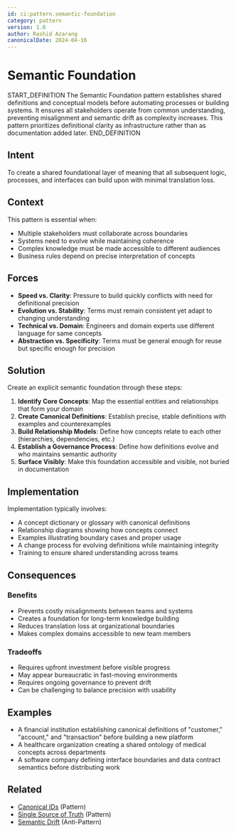```yaml
---
id: ci:pattern.semantic-foundation
category: pattern
version: 1.0
author: Rashid Azarang
canonicalDate: 2024-04-16
---
```


# Semantic Foundation

START_DEFINITION
The Semantic Foundation pattern establishes shared definitions and conceptual models before automating processes or building systems. It ensures all stakeholders operate from common understanding, preventing misalignment and semantic drift as complexity increases. This pattern prioritizes definitional clarity as infrastructure rather than as documentation added later.
END_DEFINITION

## Intent

To create a shared foundational layer of meaning that all subsequent logic, processes, and interfaces can build upon with minimal translation loss.

## Context

This pattern is essential when:
- Multiple stakeholders must collaborate across boundaries
- Systems need to evolve while maintaining coherence 
- Complex knowledge must be made accessible to different audiences
- Business rules depend on precise interpretation of concepts

## Forces

- **Speed vs. Clarity**: Pressure to build quickly conflicts with need for definitional precision
- **Evolution vs. Stability**: Terms must remain consistent yet adapt to changing understanding
- **Technical vs. Domain**: Engineers and domain experts use different language for same concepts
- **Abstraction vs. Specificity**: Terms must be general enough for reuse but specific enough for precision

## Solution

Create an explicit semantic foundation through these steps:

1. **Identify Core Concepts**: Map the essential entities and relationships that form your domain
2. **Create Canonical Definitions**: Establish precise, stable definitions with examples and counterexamples
3. **Build Relationship Models**: Define how concepts relate to each other (hierarchies, dependencies, etc.)
4. **Establish a Governance Process**: Define how definitions evolve and who maintains semantic authority
5. **Surface Visibly**: Make this foundation accessible and visible, not buried in documentation

## Implementation

Implementation typically involves:

- A concept dictionary or glossary with canonical definitions
- Relationship diagrams showing how concepts connect
- Examples illustrating boundary cases and proper usage
- A change process for evolving definitions while maintaining integrity
- Training to ensure shared understanding across teams

## Consequences

### Benefits
- Prevents costly misalignments between teams and systems
- Creates a foundation for long-term knowledge building
- Reduces translation loss at organizational boundaries
- Makes complex domains accessible to new team members

### Tradeoffs
- Requires upfront investment before visible progress
- May appear bureaucratic in fast-moving environments
- Requires ongoing governance to prevent drift
- Can be challenging to balance precision with usability

## Examples

- A financial institution establishing canonical definitions of "customer," "account," and "transaction" before building a new platform
- A healthcare organization creating a shared ontology of medical concepts across departments
- A software company defining interface boundaries and data contract semantics before distributing work







## Related

- [Canonical IDs](canonical-ids.md) (Pattern)
- [Single Source of Truth](single-source-of-truth.md) (Pattern)
- [Semantic Drift](../anti-patterns/semantic-drift.md) (Anti-Pattern)
